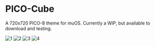 # PICO-Cube
A 720x720 PICO-8 theme for muOS.
Currently a WIP, but available to download and testing.

![1](https://github.com/user-attachments/assets/ced21905-66dd-417d-842f-856e71ff96cf)
![2](https://github.com/user-attachments/assets/5049d631-7b35-4b53-a7ab-873e1d8c3e43)
![3](https://github.com/user-attachments/assets/dd1864dd-b9a3-4842-94ad-c66a5520804a)
![4](https://github.com/user-attachments/assets/5b87502d-3bb3-4a5b-acae-9c50dcd9c61d)
